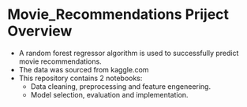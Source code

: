 # Movie_Recommendations Priject Overview
- A random forest regressor algorithm is used to successfully predict movie recommendations.
- The data was sourced from kaggle.com
- This repository contains 2 notebooks:
    - Data cleaning, preprocessing and feature engeneering.
    - Model selection, evaluation and implementation.
